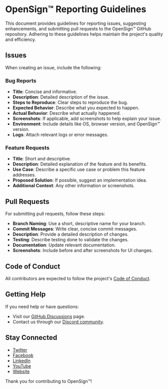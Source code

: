 
# OpenSign™ Reporting Guidelines

This document provides guidelines for reporting issues, suggesting enhancements, and submitting pull requests to the OpenSign™ GitHub repository. Adhering to these guidelines helps maintain the project's quality and efficiency.

## Issues

When creating an issue, include the following:

### Bug Reports

- **Title**: Concise and informative.
- **Description**: Detailed description of the issue.
- **Steps to Reproduce**: Clear steps to reproduce the bug.
- **Expected Behavior**: Describe what you expected to happen.
- **Actual Behavior**: Describe what actually happened.
- **Screenshots**: If applicable, add screenshots to help explain your issue.
- **Environment**: Include details like OS, browser version, and OpenSign™ version.
- **Logs**: Attach relevant logs or error messages.

### Feature Requests

- **Title**: Short and descriptive.
- **Description**: Detailed explanation of the feature and its benefits.
- **Use Case**: Describe a specific use case or problem this feature addresses.
- **Proposed Solution**: If possible, suggest an implementation idea.
- **Additional Context**: Any other information or screenshots.

## Pull Requests

For submitting pull requests, follow these steps:

- **Branch Naming**: Use a short, descriptive name for your branch.
- **Commit Messages**: Write clear, concise commit messages.
- **Description**: Provide a detailed description of changes.
- **Testing**: Describe testing done to validate the changes.
- **Documentation**: Update relevant documentation.
- **Screenshots**: Include before and after screenshots for UI changes.

## Code of Conduct

All contributors are expected to follow the project's [Code of Conduct](https://docs.opensignlabs.com/docs/contribute/CODE_OF_CONDUCT).

## Getting Help

If you need help or have questions:

- Visit our [GitHub Discussions](https://github.com/OpenSignLabs/OpenSign/discussions) page.
- Contact us through our [Discord community](https://discord.com/invite/xe9TDuyAyj).

## Stay Connected

- [Twitter](https://twitter.com/OpenSignHQ)
- [Facebook](https://www.facebook.com/profile.php?id=61551030403669)
- [LinkedIn](https://www.linkedin.com/company/opensign%E2%84%A2/)
- [YouTube](https://www.youtube.com/@opensignhq)
- [Website](http://www.opensignlabs.com)

Thank you for contributing to OpenSign™!
